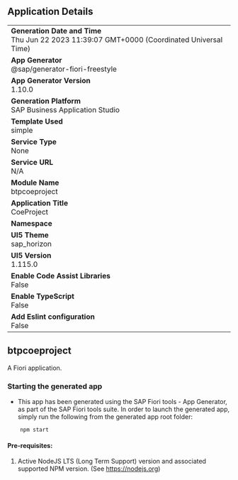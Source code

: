 ## Application Details
|               |
| ------------- |
|**Generation Date and Time**<br>Thu Jun 22 2023 11:39:07 GMT+0000 (Coordinated Universal Time)|
|**App Generator**<br>@sap/generator-fiori-freestyle|
|**App Generator Version**<br>1.10.0|
|**Generation Platform**<br>SAP Business Application Studio|
|**Template Used**<br>simple|
|**Service Type**<br>None|
|**Service URL**<br>N/A
|**Module Name**<br>btpcoeproject|
|**Application Title**<br>CoeProject|
|**Namespace**<br>|
|**UI5 Theme**<br>sap_horizon|
|**UI5 Version**<br>1.115.0|
|**Enable Code Assist Libraries**<br>False|
|**Enable TypeScript**<br>False|
|**Add Eslint configuration**<br>False|

## btpcoeproject

A Fiori application.

### Starting the generated app

-   This app has been generated using the SAP Fiori tools - App Generator, as part of the SAP Fiori tools suite.  In order to launch the generated app, simply run the following from the generated app root folder:

```
    npm start
```

#### Pre-requisites:

1. Active NodeJS LTS (Long Term Support) version and associated supported NPM version.  (See https://nodejs.org)


